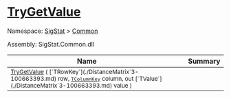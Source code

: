 # [TryGetValue](./DistanceMatrix`3-100663393.md)

Namespace: [SigStat]() > [Common](./../README.md)

Assembly: SigStat.Common.dll

| Name | Summary  |
| ------| -----------:|
| <sub>[TryGetValue](./DistanceMatrix`3-100663393.md) ( [`TRowKey`](./DistanceMatrix`3-100663393.md) row, [`TColumnKey`](./DistanceMatrix`3-100663393.md) column, out [`TValue`](./DistanceMatrix`3-100663393.md) value )</sub> | <img width=225/><sub></sub>
